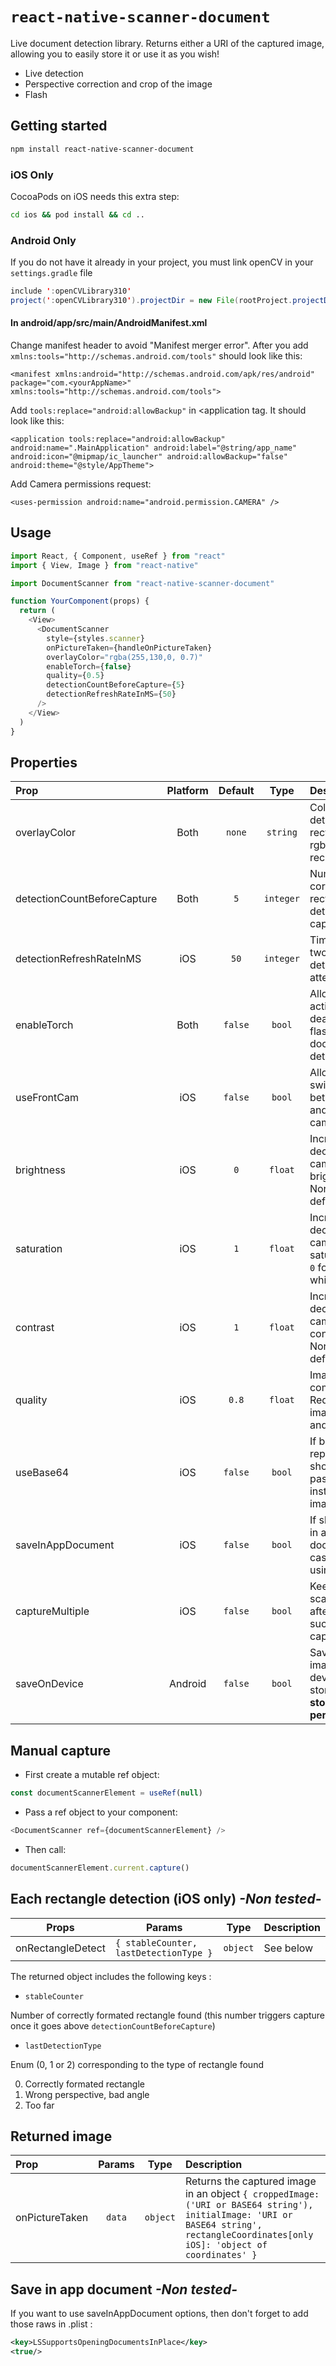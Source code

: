 # `react-native-scanner-document`

Live document detection library. Returns either a URI of the captured image, allowing you to easily store it or use it as you wish!

- Live detection
- Perspective correction and crop of the image
- Flash

## Getting started

```sh
npm install react-native-scanner-document
```

### iOS Only

CocoaPods on iOS needs this extra step:

```sh
cd ios && pod install && cd ..
```

### Android Only

If you do not have it already in your project, you must link openCV in your `settings.gradle` file

```java
include ':openCVLibrary310'
project(':openCVLibrary310').projectDir = new File(rootProject.projectDir,'../node_modules/react-native-scanner-document/android/openCVLibrary310')
```

#### In android/app/src/main/AndroidManifest.xml

Change manifest header to avoid "Manifest merger error". After you add `xmlns:tools="http://schemas.android.com/tools"` should look like this:

```
<manifest xmlns:android="http://schemas.android.com/apk/res/android" package="com.<yourAppName>" xmlns:tools="http://schemas.android.com/tools">
```

Add `tools:replace="android:allowBackup"` in <application tag. It should look like this:

```
<application tools:replace="android:allowBackup" android:name=".MainApplication" android:label="@string/app_name" android:icon="@mipmap/ic_launcher" android:allowBackup="false" android:theme="@style/AppTheme">
```

Add Camera permissions request:

```
<uses-permission android:name="android.permission.CAMERA" />
```

## Usage

```javascript
import React, { Component, useRef } from "react"
import { View, Image } from "react-native"

import DocumentScanner from "react-native-scanner-document"

function YourComponent(props) {
  return (
    <View>
      <DocumentScanner
        style={styles.scanner}
        onPictureTaken={handleOnPictureTaken}
        overlayColor="rgba(255,130,0, 0.7)"
        enableTorch={false}
        quality={0.5}
        detectionCountBeforeCapture={5}
        detectionRefreshRateInMS={50}
      />
    </View>
  )
}
```

## Properties

| Prop                        | Platform | Default |   Type    | Description                                                         |
| :-------------------------- | :------: | :-----: | :-------: | :------------------------------------------------------------------ |
| overlayColor                |   Both   | `none`  | `string`  | Color of the detected rectangle : rgba recommended                  |
| detectionCountBeforeCapture |   Both   |   `5`   | `integer` | Number of correct rectangle to detect before capture                |
| detectionRefreshRateInMS    |   iOS    |  `50`   | `integer` | Time between two rectangle detection attempt                        |
| enableTorch                 |   Both   | `false` |  `bool`   | Allows to active or deactivate flash during document detection      |
| useFrontCam                 |   iOS    | `false` |  `bool`   | Allows you to switch between front and back camera                  |
| brightness                  |   iOS    |   `0`   |  `float`  | Increase or decrease camera brightness. Normal as default.          |
| saturation                  |   iOS    |   `1`   |  `float`  | Increase or decrease camera saturation. Set `0` for black & white   |
| contrast                    |   iOS    |   `1`   |  `float`  | Increase or decrease camera contrast. Normal as default             |
| quality                     |   iOS    |  `0.8`  |  `float`  | Image compression. Reduces both image size and quality              |
| useBase64                   |   iOS    | `false` |  `bool`   | If base64 representation should be passed instead of image uri's    |
| saveInAppDocument           |   iOS    | `false` |  `bool`   | If should save in app document in case of not using base 64         |
| captureMultiple             |   iOS    | `false` |  `bool`   | Keeps the scanner on after a successful capture                     |
| saveOnDevice                | Android  | `false` |  `bool`   | Save the image in the device storage (**Need storage permissions**) |

## Manual capture

- First create a mutable ref object:

```javascript
const documentScannerElement = useRef(null)
```

- Pass a ref object to your component:

```javascript
<DocumentScanner ref={documentScannerElement} />
```

- Then call:

```javascript
documentScannerElement.current.capture()
```

## Each rectangle detection (iOS only) _-Non tested-_

| Props             | Params                                 | Type     | Description |
| ----------------- | -------------------------------------- | -------- | ----------- |
| onRectangleDetect | `{ stableCounter, lastDetectionType }` | `object` | See below   |

The returned object includes the following keys :

- `stableCounter`

Number of correctly formated rectangle found (this number triggers capture once it goes above `detectionCountBeforeCapture`)

- `lastDetectionType`

Enum (0, 1 or 2) corresponding to the type of rectangle found

0. Correctly formated rectangle
1. Wrong perspective, bad angle
1. Too far

## Returned image

| Prop           | Params |   Type   | Description                                                                                                                                                                         |
| :------------- | :----: | :------: | :---------------------------------------------------------------------------------------------------------------------------------------------------------------------------------- |
| onPictureTaken | `data` | `object` | Returns the captured image in an object `{ croppedImage: ('URI or BASE64 string'), initialImage: 'URI or BASE64 string', rectangleCoordinates[only iOS]: 'object of coordinates' }` |

## Save in app document _-Non tested-_

If you want to use saveInAppDocument options, then don't forget to add those raws in .plist :

```xml
<key>LSSupportsOpeningDocumentsInPlace</key>
<true/>
```

